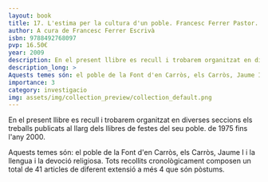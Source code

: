 ```yaml
---
layout: book
title: 17. L'estima per la cultura d'un poble. Francesc Ferrer Pastor.
author: A cura de Francesc Ferrer Escrivà
isbn: 9788492768097
pvp: 16.50€
year: 2009
description: En el present llibre es recull i trobarem organitzat en diverses seccions els treballs publicats al llarg dels llibres de festes del seu poble. de 1975 fins l'any 2000.
description_long: >
Aquests temes són: el poble de la Font d'en Carròs, els Carròs, Jaume I i la llengua i la devoció religiosa. Tots recollits cronològicament composen un total de 41 articles de diferent extensió a més 4 que són pòstums.
importance: 3
category: investigacio
img: assets/img/collection_preview/collection_default.png
---
```


En el present llibre es recull i trobarem organitzat en diverses seccions els treballs publicats al llarg dels llibres de festes del seu poble. de 1975 fins l'any 2000.

>
Aquests temes són: el poble de la Font d'en Carròs, els Carròs, Jaume I i la llengua i la devoció religiosa. Tots recollits cronològicament composen un total de 41 articles de diferent extensió a més 4 que són pòstums.
